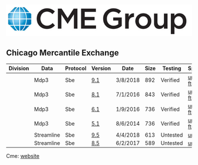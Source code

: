 [![Cme](https://github.com/Open-Markets-Initiative/Directory/blob/master/Logos/Cme.png)](http://www.cmegroup.com/)


## Chicago Mercantile Exchange

|Division | Data | Protocol | Version | Date | Size | Testing | Specification|
|--- | --- | --- | --- | --- | --- | --- | ---|
| | Mdp3 | Sbe | [9.1][Cme.Mdp3.Sbe.v9.1.Structs] | 3/8/2018 | 892 | Verified | [url][Cme.Mdp3.Sbe.v9.1.Url] - [xml][Cme.Mdp3.Sbe.v9.1.Xml] - [ftp][Cme.Mdp3.Sbe.v9.1.Ftp]|
| | Mdp3 | Sbe | [8.1][Cme.Mdp3.Sbe.v8.1.Structs] | 7/1/2016 | 843 | Verified | [url][Cme.Mdp3.Sbe.v8.1.Url] - [xml][Cme.Mdp3.Sbe.v8.1.Xml] - [ftp][Cme.Mdp3.Sbe.v8.1.Ftp]|
| | Mdp3 | Sbe | [6.1][Cme.Mdp3.Sbe.v6.1.Structs] | 1/9/2016 | 736 | Verified | [url][Cme.Mdp3.Sbe.v6.1.Url] - [xml][Cme.Mdp3.Sbe.v6.1.Xml] - [ftp][Cme.Mdp3.Sbe.v6.1.Ftp]|
| | Mdp3 | Sbe | [5.1][Cme.Mdp3.Sbe.v5.1.Structs] | 8/6/2014 | 736 | Verified | [url][Cme.Mdp3.Sbe.v5.1.Url] - [xml][Cme.Mdp3.Sbe.v5.1.Xml] - [ftp][Cme.Mdp3.Sbe.v5.1.Ftp]|
| | Streamline | Sbe | [9.5][Cme.Streamline.Sbe.v9.5.Structs] | 4/4/2018 | 613 | Untested | [url][Cme.Streamline.Sbe.v9.5.Url] - [xml][Cme.Streamline.Sbe.v9.5.Xml]|
| | Streamline | Sbe | [8.5][Cme.Streamline.Sbe.v8.5.Structs] | 6/2/2017 | 589 | Untested | [url][Cme.Streamline.Sbe.v8.5.Url] - [xml][Cme.Streamline.Sbe.v8.5.Xml]|


Cme: [website](http://www.cmegroup.com/ "Go to Chicago Mercantile Exchange")


[Cme.Mdp3.Sbe.v5.1.Structs]: https://github.com/Open-Markets-Initiative/CSharp.Hft.Structs/blob/master/Cme/Cme.Mdp3.Sbe.v5.1.cs "Chicago Mercantile Exchange 5.1 C# Parsers Source File"
[Cme.Mdp3.Sbe.v5.1.Url]: https://www.cmegroup.com/confluence/display/EPICSANDBOX/CME+MDP+3.0+Market+Data "Specification url"
[Cme.Mdp3.Sbe.v5.1.Xml]: https://github.com/Open-Markets-Initiative/Directory/blob/master/Specifications/Cme/Cme.Mdp3.Sbe.v5.1.xml "Chicago Mercantile Exchange 5.1 Xml"
[Cme.Mdp3.Sbe.v5.1.Ftp]: ftp://ftp.cmegroup.com/SBEFix/Production/Templates "Specification ftp"
[Cme.Mdp3.Sbe.v6.1.Structs]: https://github.com/Open-Markets-Initiative/CSharp.Hft.Structs/blob/master/Cme/Cme.Mdp3.Sbe.v6.1.cs "Chicago Mercantile Exchange 6.1 C# Parsers Source File"
[Cme.Mdp3.Sbe.v6.1.Url]: https://www.cmegroup.com/confluence/display/EPICSANDBOX/CME+MDP+3.0+Market+Data "Specification url"
[Cme.Mdp3.Sbe.v6.1.Xml]: https://github.com/Open-Markets-Initiative/Directory/blob/master/Specifications/Cme/Cme.Mdp3.Sbe.v6.1.xml "Chicago Mercantile Exchange 6.1 Xml"
[Cme.Mdp3.Sbe.v6.1.Ftp]: ftp://ftp.cmegroup.com/SBEFix/Production/Templates "Specification ftp"
[Cme.Mdp3.Sbe.v8.1.Structs]: https://github.com/Open-Markets-Initiative/CSharp.Hft.Structs/blob/master/Cme/Cme.Mdp3.Sbe.v8.1.cs "Chicago Mercantile Exchange 8.1 C# Parsers Source File"
[Cme.Mdp3.Sbe.v8.1.Url]: https://www.cmegroup.com/confluence/display/EPICSANDBOX/CME+MDP+3.0+Market+Data "Specification url"
[Cme.Mdp3.Sbe.v8.1.Xml]: https://github.com/Open-Markets-Initiative/Directory/blob/master/Specifications/Cme/Cme.Mdp3.Sbe.v8.1.xml "Chicago Mercantile Exchange 8.1 Xml"
[Cme.Mdp3.Sbe.v8.1.Ftp]: ftp://ftp.cmegroup.com/SBEFix/Production/Templates "Specification ftp"
[Cme.Mdp3.Sbe.v9.1.Structs]: https://github.com/Open-Markets-Initiative/CSharp.Hft.Structs/blob/master/Cme/Cme.Mdp3.Sbe.v9.1.cs "Chicago Mercantile Exchange 9.1 C# Parsers Source File"
[Cme.Mdp3.Sbe.v9.1.Url]: https://www.cmegroup.com/confluence/display/EPICSANDBOX/CME+MDP+3.0+Market+Data "Specification url"
[Cme.Mdp3.Sbe.v9.1.Xml]: https://github.com/Open-Markets-Initiative/Directory/blob/master/Specifications/Cme/Cme.Mdp3.Sbe.v9.1.xml "Chicago Mercantile Exchange 9.1 Xml"
[Cme.Mdp3.Sbe.v9.1.Ftp]: ftp://ftp.cmegroup.com/SBEFix/Production/Templates "Specification ftp"
[Cme.Streamline.Sbe.v8.5.Structs]: https://github.com/Open-Markets-Initiative/CSharp.Hft.Structs/blob/master/Cme/Cme.Streamline.Sbe.v8.5.cs "Chicago Mercantile Exchange 8.5 C# Parsers Source File"
[Cme.Streamline.Sbe.v8.5.Url]: https://www.cmegroup.com/confluence/display/EPICSANDBOX/SBE+-+Streamlined+Market+Data "Specification url"
[Cme.Streamline.Sbe.v8.5.Xml]: https://github.com/Open-Markets-Initiative/Directory/blob/master/Specifications/Cme/Cme.Mdp3.Sbe.v9.1.xml "Chicago Mercantile Exchange 8.5 Xml"
[Cme.Streamline.Sbe.v9.5.Structs]: https://github.com/Open-Markets-Initiative/CSharp.Hft.Structs/blob/master/Cme/Cme.Streamline.Sbe.v9.5.cs "Chicago Mercantile Exchange 9.5 C# Parsers Source File"
[Cme.Streamline.Sbe.v9.5.Url]: https://www.cmegroup.com/confluence/display/EPICSANDBOX/SBE+-+Streamlined+Market+Data "Specification url"
[Cme.Streamline.Sbe.v9.5.Xml]: https://github.com/Open-Markets-Initiative/Directory/blob/master/Specifications/Cme/Cme.Mdp3.Sbe.v9.5.xml "Chicago Mercantile Exchange 9.5 Xml"
